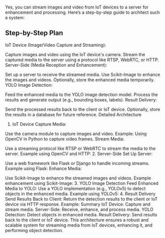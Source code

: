 Yes, you can stream images and video from IoT devices to a server for enhancement and processing. Here’s a step-by-step guide to architect such a system:

## Step-by-Step Plan
IoT Device (Image/Video Capture and Streaming):

Capture images and video using the IoT device's camera.
Stream the captured media to the server using a protocol like RTSP, WebRTC, or HTTP.
Server-Side (Media Reception and Enhancement):

Set up a server to receive the streamed media.
Use Scikit-Image to enhance the images and videos.
Optionally, store the enhanced media temporarily.
YOLO Image Detection:

Feed the enhanced media to the YOLO image detection model.
Process the results and generate output (e.g., bounding boxes, labels).
Result Delivery:

Send the processed results back to the client or IoT device.
Optionally, store the results in a database for future reference.
Detailed Architecture
1. IoT Device
Capture Media:

Use the camera module to capture images and video.
Example: Using OpenCV in Python to capture video frames.
Stream Media:

Use a streaming protocol like RTSP or WebRTC to stream the media to the server.
Example using OpenCV and HTTP:
2. Server-Side
Set Up Server:

Use a web framework like Flask or Django to handle incoming streams.
Example using Flask:
Enhance Media:

Use Scikit-Image to enhance the streamed images and videos.
Example enhancement using Scikit-Image:
3. YOLO Image Detection
Feed Enhanced Media to YOLO:
Use a YOLO implementation (e.g., YOLOv5) to detect objects in the enhanced media.
Example using YOLOv5:
4. Result Delivery
Send Results Back to Client:
Return the detection results to the client or IoT device via HTTP response.
Example:
Summary
IoT Device: Capture and stream media.
Server-Side: Receive, enhance, and process media.
YOLO Detection: Detect objects in enhanced media.
Result Delivery: Send results back to the client or IoT device.
This architecture ensures a robust and scalable system for streaming media from IoT devices, enhancing it, and performing object detection.